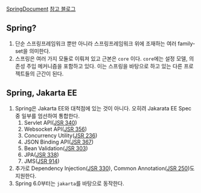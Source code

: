 [SpringDocument](https://docs.spring.io/spring-framework/reference/overview.html)
[참고 블로그](https://velog.io/@dev_hammy/series)


## Spring?
1. 단순 스프링프레임워크 뿐만 아니라 스프링프레임워크 위에 조재하는 여러 family-set을 의미한다.
2. 스프링은 여러 가지 모듈로 이뤄져 있고 근본은 `core` 이다. `core`에는 설정 모델, 의존성 주입 메커니즘을 포함하고 있다. 이는 스프링을 바탕으로 하고 있는 다른 프로젝트들의 근간이 된다.

## Spring, Jakarta EE
1. Spring은 Jakarta EE와 대척점에 있는 것이 아니다. 오히려 Jakarata EE Spec 중 일부를 엄선하여 통합한다.
	1. Servlet API([JSR 340](https://www.jcp.org/en/jsr/detail?id=340))
	2. Websocket API([JSR 356](https://www.jcp.org/en/jsr/detail?id=356))
	3. Concurrency Utility([JSR 236](https://www.jcp.org/en/jsr/detail?id=236))
	4. JSON Binding API([JSR 367](https://www.jcp.org/en/jsr/detail?id=367))
	5. Bean Validation([JSR 303](https://www.jcp.org/en/jsr/detail?id=303))
	6. JPA([JSR 338](https://www.jcp.org/en/jsr/detail?id=338))
	7. JMS([JSR 914](https://www.jcp.org/en/jsr/detail?id=914))
2. 추가로 Dependency Injection([JSR 330](https://www.jcp.org/en/jsr/detail?id=330)), Common Annotation([JSR 250](https://www.jcp.org/en/jsr/detail?id=250))도 지원한다.
3. Spring 6.0부터는 `jakarta`를 바탕으로 동작한다. 



